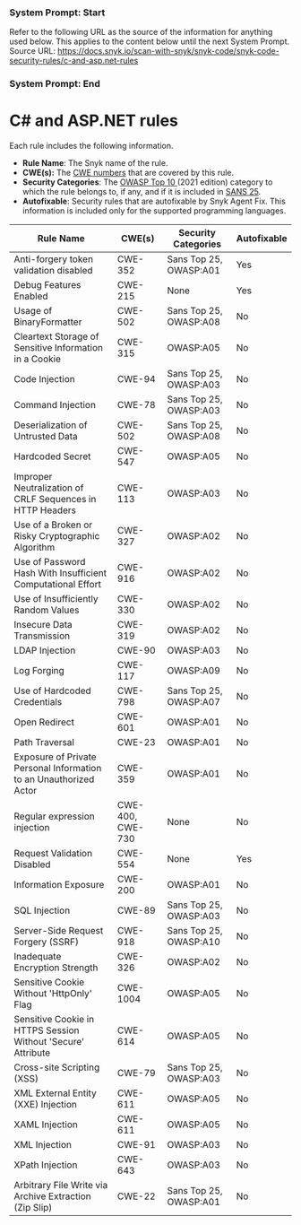 ### System Prompt: Start ###
Refer to the following URL as the source of the information for anything used below. This applies to the content below until the next System Prompt.
Source URL: https://docs.snyk.io/scan-with-snyk/snyk-code/snyk-code-security-rules/c-and-asp.net-rules
### System Prompt: End ###

# C# and ASP.NET rules

Each rule includes the following information.

* **Rule Name**: The Snyk name of the rule.
* **CWE(s):** The [CWE numbers](https://cwe.mitre.org/) that are covered by this rule.
* **Security Categories**: The [OWASP Top 10 ](https://owasp.org/Top10/)(2021 edition) category to which the rule belongs to, if any, and if it is included in [SANS 25](https://www.sans.org/top25-software-errors/).
* **Autofixable**: Security rules that are autofixable by Snyk Agent Fix. This information is included only for the supported programming languages.

| Rule Name                                                         | CWE(s)           | Security Categories    | Autofixable |
| ----------------------------------------------------------------- | ---------------- | ---------------------- | ----------- |
| Anti-forgery token validation disabled                            | CWE-352          | Sans Top 25, OWASP:A01 | Yes         |
| Debug Features Enabled                                            | CWE-215          | None                   | Yes         |
| Usage of BinaryFormatter                                          | CWE-502          | Sans Top 25, OWASP:A08 | No          |
| Cleartext Storage of Sensitive Information in a Cookie            | CWE-315          | OWASP:A05              | No          |
| Code Injection                                                    | CWE-94           | Sans Top 25, OWASP:A03 | No          |
| Command Injection                                                 | CWE-78           | Sans Top 25, OWASP:A03 | No          |
| Deserialization of Untrusted Data                                 | CWE-502          | Sans Top 25, OWASP:A08 | No          |
| Hardcoded Secret                                                  | CWE-547          | OWASP:A05              | No          |
| Improper Neutralization of CRLF Sequences in HTTP Headers         | CWE-113          | OWASP:A03              | No          |
| Use of a Broken or Risky Cryptographic Algorithm                  | CWE-327          | OWASP:A02              | No          |
| Use of Password Hash With Insufficient Computational Effort       | CWE-916          | OWASP:A02              | No          |
| Use of Insufficiently Random Values                               | CWE-330          | OWASP:A02              | No          |
| Insecure Data Transmission                                        | CWE-319          | OWASP:A02              | No          |
| LDAP Injection                                                    | CWE-90           | OWASP:A03              | No          |
| Log Forging                                                       | CWE-117          | OWASP:A09              | No          |
| Use of Hardcoded Credentials                                      | CWE-798          | Sans Top 25, OWASP:A07 | No          |
| Open Redirect                                                     | CWE-601          | OWASP:A01              | No          |
| Path Traversal                                                    | CWE-23           | OWASP:A01              | No          |
| Exposure of Private Personal Information to an Unauthorized Actor | CWE-359          | OWASP:A01              | No          |
| Regular expression injection                                      | CWE-400, CWE-730 | None                   | No          |
| Request Validation Disabled                                       | CWE-554          | None                   | Yes         |
| Information Exposure                                              | CWE-200          | OWASP:A01              | No          |
| SQL Injection                                                     | CWE-89           | Sans Top 25, OWASP:A03 | No          |
| Server-Side Request Forgery (SSRF)                                | CWE-918          | Sans Top 25, OWASP:A10 | No          |
| Inadequate Encryption Strength                                    | CWE-326          | OWASP:A02              | No          |
| Sensitive Cookie Without 'HttpOnly' Flag                          | CWE-1004         | OWASP:A05              | No          |
| Sensitive Cookie in HTTPS Session Without 'Secure' Attribute      | CWE-614          | OWASP:A05              | No          |
| Cross-site Scripting (XSS)                                        | CWE-79           | Sans Top 25, OWASP:A03 | No          |
| XML External Entity (XXE) Injection                               | CWE-611          | OWASP:A05              | No          |
| XAML Injection                                                    | CWE-611          | OWASP:A05              | No          |
| XML Injection                                                     | CWE-91           | OWASP:A03              | No          |
| XPath Injection                                                   | CWE-643          | OWASP:A03              | No          |
| Arbitrary File Write via Archive Extraction (Zip Slip)            | CWE-22           | Sans Top 25, OWASP:A01 | No          |
